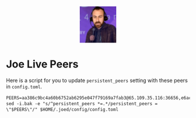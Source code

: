 <p align="center">
  <img height="100" height="auto" src="https://raw.githubusercontent.com/Nodeist/Kurulumlar/main/logos/joe.png">
</p>


# Joe Live Peers
Here is a script for you to update `persistent_peers` setting with these peers in `config.toml`.

```
PEERS=aa386c9bc4a60b6752ab6295e047f79169a7fab3@65.109.35.116:36656,e6ac43f3a6f3dea67cc127f3506d8e9c144605ab@65.108.127.50:18356,036a4ab519b3f979d54abe37e6e9fcd8e96af214@142.132.139.92:13656,a2df2d54727eff7532efded2d9eac49b6614682b@155.133.22.208:24456,dc0eab3d0908e4e271962a5940df46db27cf5d20@65.21.237.83:14656,f99c0b1b66fbc8beefe9e28da4cf19ce78a11666@66.172.36.134:11156,43a8793eb714f691b3410c78073911ca5ca48515@66.172.36.133:11156,f532b35037c66058fc6d8a1823ffba8bdc932b5f@188.217.162.92:26656,eb77c0c38a71653c38b3803087836012d0509fe9@66.172.36.137:11156,94fb4ef5072120cf35825a32989a9491a620928f@198.244.229.206:26656,fd8b2dadddb460356f988668db0cfeb72599a996@65.108.101.41:29656,7fb9bf8798729b7197eba6a42eecd017df32859c@185.180.222.181:22656,e14400d7003f273a460ea709a5cba16d6644ae59@86.32.74.154:26656,0f6adf93027287c02bb78a3b8943a9bee0b76ec4@89.245.24.78:21256,41e6a3f0b40c0a3983769dfaaaf3ce4de1cd28d3@38.242.213.14:26656,1c14bda008e5a502d4bca80f6bddfc2bced93761@65.109.33.113:26656,6d8b7ab861efc8e0b963d6354d151ea331aa1ddc@74.96.207.60:26656,773cbd225a1852499e51affd8f21c9e834733fde@95.217.113.126:26656,934a62189ba209c041bad3ffd430644cc7613d4a@135.181.20.44:21046,d377ec84b1448fef223eee0fe09e0b5ec1cbeaee@146.19.24.162:26656,ade4d8bc8cbe014af6ebdf3cb7b1e9ad36f412c0@65.108.233.109:18356
sed -i.bak -e "s/^persistent_peers *=.*/persistent_peers = \"$PEERS\"/" $HOME/.joed/config/config.toml
```
